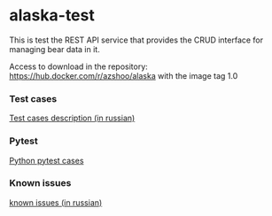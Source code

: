 # alaska-test
This is test the REST API service that provides the CRUD interface for managing bear data in it.

Access to download in the repository: https://hub.docker.com/r/azshoo/alaska with the image tag 1.0

### Test cases
[Test cases description (in russian)](test_cases.md)
### Pytest
[Python pytest cases](https://github.com/Artem-Bu/alaska-test/tree/main/test)
### Known issues
[known issues (in russian)](known_issues.md)